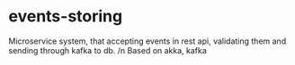 # events-storing
Microservice system, that accepting events in rest api, validating them and sending through kafka to db.
/n Based on akka, kafka
